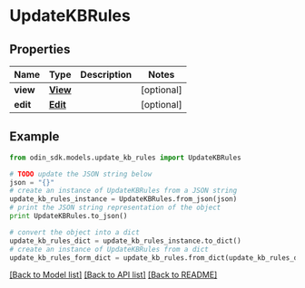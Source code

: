 # UpdateKBRules


## Properties

Name | Type | Description | Notes
------------ | ------------- | ------------- | -------------
**view** | [**View**](View.md) |  | [optional] 
**edit** | [**Edit**](Edit.md) |  | [optional] 

## Example

```python
from odin_sdk.models.update_kb_rules import UpdateKBRules

# TODO update the JSON string below
json = "{}"
# create an instance of UpdateKBRules from a JSON string
update_kb_rules_instance = UpdateKBRules.from_json(json)
# print the JSON string representation of the object
print UpdateKBRules.to_json()

# convert the object into a dict
update_kb_rules_dict = update_kb_rules_instance.to_dict()
# create an instance of UpdateKBRules from a dict
update_kb_rules_form_dict = update_kb_rules.from_dict(update_kb_rules_dict)
```
[[Back to Model list]](../README.md#documentation-for-models) [[Back to API list]](../README.md#documentation-for-api-endpoints) [[Back to README]](../README.md)


